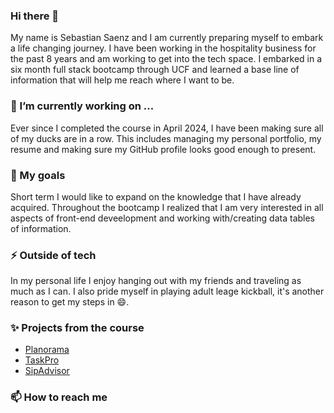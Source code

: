 ### Hi there 👋

My name is Sebastian Saenz and I am currently preparing myself to embark a life changing journey. I have been working in the hospitality business for the past 8 years and am working to get into the tech space. I embarked in a six month full stack bootcamp through UCF and learned a base line of information that will help me reach where I want to be. 

### 🔭 I’m currently working on ...

Ever since I completed the course in April 2024, I have been making sure all of my ducks are in a row. This includes managing my personal portfolio, my resume and making sure my GitHub profile looks good enough to present.

### 🌱 My goals

Short term I would like to expand on the knowledge that I have already acquired. Throughout the bootcamp I realized that I am very interested in all aspects of front-end deveelopment and working with/creating data tables of information. 

### ⚡ Outside of tech

In my personal life I enjoy hanging out with my friends and traveling as much as I can. I also pride myself in playing adult leage kickball, it's another reason to get my steps in 😄.

### ✨ Projects from the course

- [Planorama](https://planorama.onrender.com/)
- [TaskPro](https://taskpro-team1-96df893b3174.herokuapp.com/)
- [SipAdvisor](https://cweinstein36.github.io/SipAdvisor_API-Project/)

### 📫 How to reach me


<!--
**thasebby/thasebby** is a ✨ _special_ ✨ repository because its `README.md` (this file) appears on your GitHub profile.

Here are some ideas to get you started:

- 🔭 I’m currently working on ...
- 🌱 I’m currently learning ...
- 👯 I’m looking to collaborate on ...
- 🤔 I’m looking for help with ...
- 💬 Ask me about ...
- 📫 How to reach me: ...
- 😄 Pronouns: ...
- ⚡ Fun fact: ...
-->

